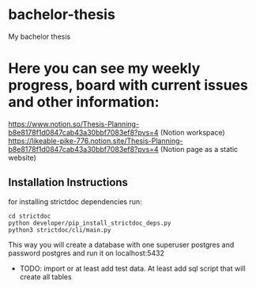 # bachelor-thesis
My bachelor thesis


# Here you can see my weekly progress, board with current issues and other information:  
https://www.notion.so/Thesis-Planning-b8e8178f1d0847cab43a30bbf7083ef8?pvs=4  (Notion workspace)   
https://likeable-pike-776.notion.site/Thesis-Planning-b8e8178f1d0847cab43a30bbf7083ef8?pvs=4 (Notion page as a static website)  

## Installation Instructions
for installing strictdoc dependencies run:  
```
cd strictdoc
python developer/pip_install_strictdoc_deps.py
python3 strictdoc/cli/main.py
```
This way you will create a database with one superuser postgres and password postgres and run it on localhost:5432  

* TODO: import or at least add test data. At least add sql script that will create all tables